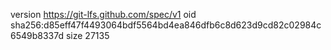 version https://git-lfs.github.com/spec/v1
oid sha256:d85eff47f4493064bdf5564bd4ea846dfb6c8d623d9cd82c02984c6549b8337d
size 27135
